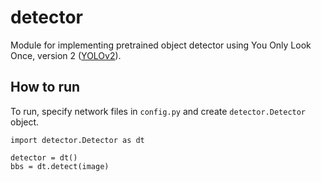 # detector 

Module for implementing pretrained object detector using You Only Look Once, version 2 ([YOLOv2](https://arxiv.org/abs/1612.08242)). 

## How to run
To run, specify network files in `config.py` and create `detector.Detector` object.

```
import detector.Detector as dt

detector = dt()
bbs = dt.detect(image)
```
